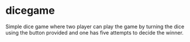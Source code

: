 # dicegame
Simple dice game where two player can play the game by turning the dice using the button provided and one has five attempts to decide the winner.

